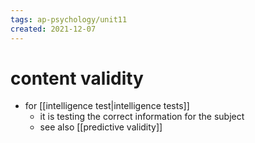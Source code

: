 ```yaml
---
tags: ap-psychology/unit11 
created: 2021-12-07
---
```


# content validity

- for [[intelligence test|intelligence tests]]
	- it is testing the correct information for the subject
	- see also [[predictive validity]] 
